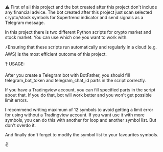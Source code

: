 ⚠️ First of all this project and the bot created after this project don't include any financial advice. The bot created after this project just scan selected crypto/stock symbols for Supertrend indicator and send signals as a Telegram message.

In this project there is two different Python scripts for crypto market and stock market. You can use which one you want to work with.

⚡Ensuring that these scripts run automatically and regularly in a cloud (e.g. AWS) is the most efficient outcome of this project.

❓ USAGE:

After you create a Telegram bot with BotFather, you should fill telegram_bot_token and telegram_chat_id parts in the script correctly.

If you have a Tradingview account, you can fill specified parts in the script about that. If you do that, bot will work better and you won't get possible limit errors.

I recommend writing maximum of 12 symbols to avoid getting a limit error for using without a Tradingview account. If you want use it with more symbols, you can do this with another for loop and another symbol list. But don't overdo it.

And finally don't forget to modify the symbol list to your favourites symbols.

✌️

